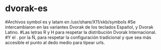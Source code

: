 # dvorak-es
#Archivos symbol es y latam  en /usr/share/X11/xkb/symbols
#Se intercambiaron en las variantes Dvorak de los teclados Español, y Dvorak Latino.
#Las letras R y H para respetar la distribución Dvorak Internacional.
#Y el . por la Ñ, para respetar la configuración tradicional y que sea más accesible el punto al dedo medio para tipear urls.
